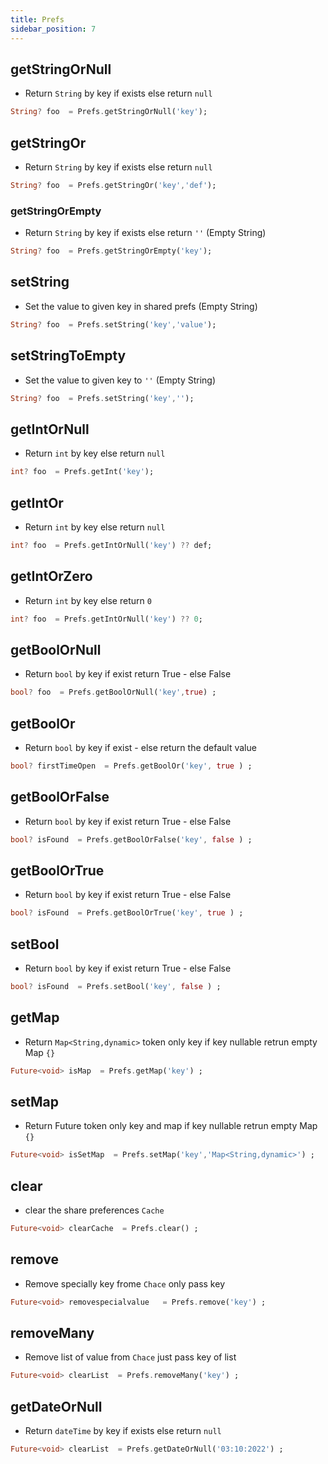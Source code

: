 ```yaml
---
title: Prefs
sidebar_position: 7
---
```


 ## getStringOrNull 
  - Return `String` by key if exists else return `null`
  ```dart
  String? foo  = Prefs.getStringOrNull('key');
  ```
  ## getStringOr
  
 - Return `String` by key if exists else return `null`

  ```dart
String? foo  = Prefs.getStringOr('key','def');
  ```
### getStringOrEmpty

- Return `String` by key if exists else return `''` (Empty String)
```dart
String? foo  = Prefs.getStringOrEmpty('key');
```

## setString

- Set the value to given key in shared prefs (Empty String)
```dart
String? foo  = Prefs.setString('key','value');
```
## setStringToEmpty

- Set the value to given key to `''` (Empty String)
```dart
String? foo  = Prefs.setString('key','');
```
## getIntOrNull

- Return `int` by key else return `null`
```dart
int? foo  = Prefs.getInt('key');
```
## getIntOr

- Return `int` by key else return `null`
```dart
int? foo  = Prefs.getIntOrNull('key') ?? def;
```
## getIntOrZero

- Return `int` by key else return `0`
```dart
int? foo  = Prefs.getIntOrNull('key') ?? 0;
```

## getBoolOrNull

- Return `bool` by key if exist return True - else False 
```dart
bool? foo  = Prefs.getBoolOrNull('key',true) ;
```
## getBoolOr

- Return `bool` by key if exist - else return the default value
```dart
bool? firstTimeOpen  = Prefs.getBoolOr('key', true ) ;
```
## getBoolOrFalse

- Return `bool` by key if exist return True - else False 
```dart
bool? isFound  = Prefs.getBoolOrFalse('key', false ) ;
```
## getBoolOrTrue

- Return `bool` by key if exist return True - else False 
```dart
bool? isFound  = Prefs.getBoolOrTrue('key', true ) ;
```


## setBool

- Return `bool` by key if exist return True - else False 
```dart
bool? isFound  = Prefs.setBool('key', false ) ;
```

## getMap

- Return  `Map<String,dynamic>` token only key if key nullable retrun empty Map `{}` 
```dart
Future<void> isMap  = Prefs.getMap('key') ;
```
## setMap

- Return Future token only key and map if key nullable retrun empty Map `{}` 
```dart
Future<void> isSetMap  = Prefs.setMap('key','Map<String,dynamic>') ;
```

## clear

- clear the share preferences `Cache`
```dart
Future<void> clearCache  = Prefs.clear() ;
```

## remove

-  Remove specially key frome `Chace` only pass key 

```dart
Future<void> removespecialvalue   = Prefs.remove('key') ;
```

## removeMany

-  Remove list of value from `Chace` just pass key of list 

```dart
Future<void> clearList  = Prefs.removeMany('key') ;
```
## getDateOrNull
- Return `dateTime` by key if exists else return `null`
```dart
Future<void> clearList  = Prefs.getDateOrNull('03:10:2022') ;
```


